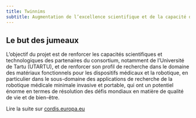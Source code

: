 ```yaml
---
title: Twinnims
subtitle: Augmentation de l’excellence scientifique et de la capacité d’innovation technologique dans les matériaux fonctionnels pour les dispositifs médicaux et la robotique de l’Université de Tartu
---
```


## Le but des jumeaux

L’objectif du projet est de renforcer les capacités scientifiques et technologiques des partenaires du consortium, notamment de l’Université de Tartu (UTARTU), et de renforcer son profil de recherche dans le domaine des matériaux fonctionnels pour les dispositifs médicaux et la robotique, en particulier dans le sous-domaine des applications de recherche de la robotique médicale minimale invasive et portable, qui ont un potentiel énorme en termes de résolution des défis mondiaux en matière de qualité de vie et de bien-être.

Lire la suite sur [cordis.europa.eu](https://cordis.europa.eu/project/rcn/224296/factsheet/en)
